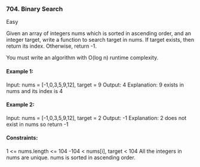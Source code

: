 ### 704. Binary Search

Easy

Given an array of integers nums which is sorted in ascending order, and an integer target, write a function to search target in nums. If target exists, then return its index. Otherwise, return -1.

You must write an algorithm with O(log n) runtime complexity.
 
 

#### Example 1:

Input: nums = [-1,0,3,5,9,12], target = 9
Output: 4
Explanation: 9 exists in nums and its index is 4

#### Example 2:
Input: nums = [-1,0,3,5,9,12], target = 2
Output: -1
Explanation: 2 does not exist in nums so return -1
####  Constraints:

1 <= nums.length <= 104
-104 < nums[i], target < 104
All the integers in nums are unique.
nums is sorted in ascending order.